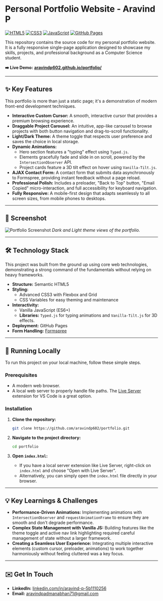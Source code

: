 # Personal Portfolio Website - Aravind P

[![HTML5](https://img.shields.io/badge/HTML5-E34F26?style=for-the-badge&logo=html5&logoColor=white)](https://developer.mozilla.org/en-US/docs/Web/Guide/HTML/HTML5)
[![CSS3](https://img.shields.io/badge/CSS3-1572B6?style=for-the-badge&logo=css3&logoColor=white)](https://developer.mozilla.org/en-US/docs/Web/CSS)
[![JavaScript](https://img.shields.io/badge/JavaScript-F7DF1E?style=for-the-badge&logo=javascript&logoColor=black)](https://developer.mozilla.org/en-US/docs/Web/JavaScript)
[![GitHub Pages](https://img.shields.io/badge/GitHub%20Pages-222222?style=for-the-badge&logo=github&logoColor=white)](https://pages.github.com/)

This repository contains the source code for my personal portfolio website. It is a fully responsive single-page application designed to showcase my skills, projects, and professional background as a Computer Science student.

**➡️ Live Demo:** [**aravindp602.github.io/portfolio/**](https://aravindp602.github.io/portfolio/)

---

## ✨ Key Features

This portfolio is more than just a static page; it's a demonstration of modern front-end development techniques.

-   **Interactive Custom Cursor:** A smooth, interactive cursor that provides a premium browsing experience.
-   **Draggable Project Carousel:** An intuitive, app-like carousel to browse projects with both button navigation and drag-to-scroll functionality.
-   **Light/Dark Theme:** A theme toggle that respects user preference and saves the choice in local storage.
-   **Dynamic Animations:**
    -   Hero section features a "typing" effect using `Typed.js`.
    -   Elements gracefully fade and slide in on scroll, powered by the `IntersectionObserver` API.
    -   Project cards feature a 3D tilt effect on hover using `Vanilla-Tilt.js`.
-   **AJAX Contact Form:** A contact form that submits data asynchronously to Formspree, providing instant feedback without a page reload.
-   **Professional Polish:** Includes a preloader, "Back to Top" button, "Email Copied" micro-interaction, and full accessibility for keyboard navigation.
-   **Fully Responsive:** A mobile-first design that adapts seamlessly to all screen sizes, from mobile phones to desktops.

---

## 📸 Screenshot

![Portfolio Screenshot](assets/images/readme-screenshot.png)
*Dark and Light theme views of the portfolio.*

---

## 🛠️ Technology Stack

This project was built from the ground up using core web technologies, demonstrating a strong command of the fundamentals without relying on heavy frameworks.

-   **Structure:** Semantic HTML5
-   **Styling:**
    -   Advanced CSS3 with Flexbox and Grid
    -   CSS Variables for easy theming and maintenance
-   **Interactivity:**
    -   Vanilla JavaScript (ES6+)
    -   **Libraries:** `Typed.js` for typing animations and `Vanilla-Tilt.js` for 3D effects.
-   **Deployment:** GitHub Pages
-   **Form Handling:** [Formspree](https://formspree.io/)

---

## 🚀 Running Locally

To run this project on your local machine, follow these simple steps.

### Prerequisites
-   A modern web browser.
-   A local web server to properly handle file paths. The [Live Server](https://marketplace.visualstudio.com/items?itemName=ritwickdey.LiveServer) extension for VS Code is a great option.

### Installation

1.  **Clone the repository:**
    ```sh
    git clone https://github.com/aravindp602/portfolio.git
    ```

2.  **Navigate to the project directory:**
    ```sh
    cd portfolio
    ```

3.  **Open `index.html`:**
    -   If you have a local server extension like Live Server, right-click on `index.html` and choose "Open with Live Server".
    -   Alternatively, you can simply open the `index.html` file directly in your browser.

---

## 💡 Key Learnings & Challenges

-   **Performance-Driven Animations:** Implementing animations with `IntersectionObserver` and `requestAnimationFrame` to ensure they are smooth and don't degrade performance.
-   **Complex State Management with Vanilla JS:** Building features like the theme toggle and active nav link highlighting required careful management of state without a larger framework.
-   **Creating a Seamless User Experience:** Integrating multiple interactive elements (custom cursor, preloader, animations) to work together harmoniously without feeling cluttered was a key focus.

---

## ✉️ Get In Touch

-   **LinkedIn:** [linkedin.com/in/aravind-p-5b1110256](https://www.linkedin.com/in/aravind-p-5b1110256/)
-   **Email:** [aravindpadmanabhan71@gmail.com](mailto:aravindpadmanabhan71@gmail.com)